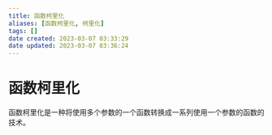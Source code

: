 ```yaml
---
title: 函数柯里化
aliases: [函数柯里化, 柯里化]
tags: []
date created: 2023-03-07 03:33:29
date updated: 2023-03-07 03:36:24
---
```


# 函数柯里化

函数柯里化是一种将使用多个参数的一个函数转换成一系列使用一个参数的函数的技术。
